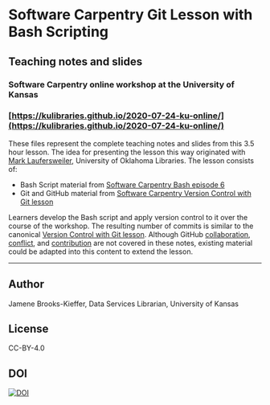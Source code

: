 # Software Carpentry Git Lesson with Bash Scripting

## Teaching notes and slides 

### Software Carpentry online workshop at the University of Kansas

### [https://kulibraries.github.io/2020-07-24-ku-online/](https://kulibraries.github.io/2020-07-24-ku-online/)

These files represent the complete teaching notes and slides from this 3.5 hour lesson. The idea for presenting the lesson this way originated with [Mark Laufersweiler](https://github.com/laufers), University of Oklahoma Libraries. The lesson consists of:

- Bash Script material from [Software Carpentry Bash episode 6](http://swcarpentry.github.io/shell-novice/06-script/index.html)
- Git and GitHub material from [Software Carpentry Version Control with Git lesson](http://swcarpentry.github.io/git-novice/)

Learners develop the Bash script and apply version control to it over the course of the workshop. The resulting number of commits is similar to the canonical [Version Control with Git lesson](http://swcarpentry.github.io/git-novice/). Although GitHub [collaboration](http://swcarpentry.github.io/git-novice/08-collab/index.html), [conflict](http://swcarpentry.github.io/git-novice/09-conflict/index.html), and [contribution](https://oulib-swc.github.io/git-novice-countries/08-collab/) are not covered in these notes, existing material could be adapted into this content to extend the lesson.

---
## Author

Jamene Brooks-Kieffer, Data Services Librarian, University of Kansas

## License

CC-BY-4.0

## DOI

[![DOI](https://zenodo.org/badge/DOI/10.5281/zenodo.3970869.svg)](https://doi.org/10.5281/zenodo.3970869)
